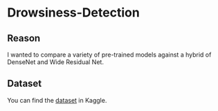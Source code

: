 ﻿# Drowsiness-Detection

## Reason ##
I wanted to compare a variety of pre-trained models against a hybrid of DenseNet and Wide Residual Net. 


## Dataset ##
You can find the [dataset](https://www.kaggle.com/datasets/hazemfahmy/openned-closed-eyes) in Kaggle. 

